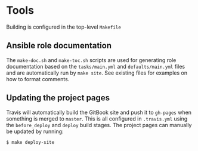 # Tools

Building is configured in the top-level `Makefile`

## Ansible role documentation

The `make-doc.sh` and `make-toc.sh` scripts are used for generating role
documentation based on the `tasks/main.yml` and `defaults/main.yml` files and
are automatically run by `make site`. See existing files for examples on how to
format comments.

## Updating the project pages

Travis will automatically build the GitBook site and push it to `gh-pages` when
something is merged to `master`. This is all configured in `.travis.yml` using
the `before_deploy` and `deploy` build stages. The project pages can manually be
updated by running:

    $ make deploy-site
